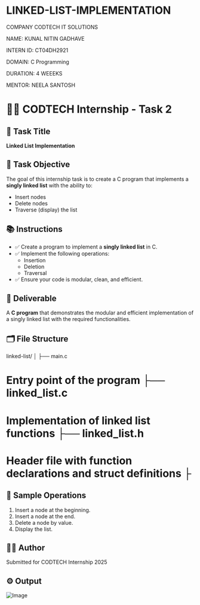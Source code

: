 # LINKED-LIST-IMPLEMENTATION

COMPANY CODTECH IT SOLUTIONS

NAME: KUNAL NITIN GADHAVE 

INTERN ID: CT04DH2921

DOMAIN: C Programming

DURATION: 4 WEEEKS

MENTOR: NEELA SANTOSH

# 🧑‍💻 CODTECH Internship - Task 2

## 📌 Task Title
**Linked List Implementation**

## 📝 Task Objective
The goal of this internship task is to create a C program that implements a **singly linked list** with the ability to:
- Insert nodes
- Delete nodes
- Traverse (display) the list

## 📚 Instructions

- ✅ Create a program to implement a **singly linked list** in C.
- ✅ Implement the following operations:
  - Insertion
  - Deletion
  - Traversal
- ✅ Ensure your code is modular, clean, and efficient.

## 🎯 Deliverable
A **C program** that demonstrates the modular and efficient implementation of a singly linked list with the required functionalities.

## 🗂️ File Structure
linked-list/ │ ├── main.c             
# Entry point of the program ├── linked_list.c        
# Implementation of linked list functions ├── linked_list.h    
# Header file with function declarations and struct definitions ├

## 🧪 Sample Operations

1. Insert a node at the beginning.
2. Insert a node at the end.
3. Delete a node by value.
4. Display the list.

## 👨‍💻 Author
Submitted for CODTECH Internship 2025

## ⚙️ Output 
![Image](https://github.com/user-attachments/assets/5066d4b3-224b-4777-82a8-fbdde2785461)

